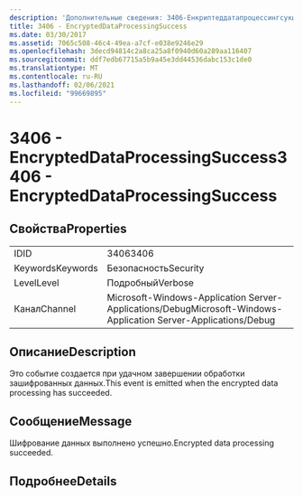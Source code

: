 ```yaml
---
description: 'Дополнительные сведения: 3406-Енкриптеддатапроцессингсукцесс'
title: 3406 - EncryptedDataProcessingSuccess
ms.date: 03/30/2017
ms.assetid: 7065c508-46c4-49ea-a7cf-e038e9246e29
ms.openlocfilehash: 3decd94814c2a8ca25a8f0940d60a289aa116407
ms.sourcegitcommit: ddf7edb67715a5b9a45e3dd44536dabc153c1de0
ms.translationtype: MT
ms.contentlocale: ru-RU
ms.lasthandoff: 02/06/2021
ms.locfileid: "99669895"
---
```

# <a name="3406---encrypteddataprocessingsuccess"></a><span data-ttu-id="2448f-103">3406 - EncryptedDataProcessingSuccess</span><span class="sxs-lookup"><span data-stu-id="2448f-103">3406 - EncryptedDataProcessingSuccess</span></span>

## <a name="properties"></a><span data-ttu-id="2448f-104">Свойства</span><span class="sxs-lookup"><span data-stu-id="2448f-104">Properties</span></span>  
  
|||  
|-|-|  
|<span data-ttu-id="2448f-105">ID</span><span class="sxs-lookup"><span data-stu-id="2448f-105">ID</span></span>|<span data-ttu-id="2448f-106">3406</span><span class="sxs-lookup"><span data-stu-id="2448f-106">3406</span></span>|  
|<span data-ttu-id="2448f-107">Keywords</span><span class="sxs-lookup"><span data-stu-id="2448f-107">Keywords</span></span>|<span data-ttu-id="2448f-108">Безопасность</span><span class="sxs-lookup"><span data-stu-id="2448f-108">Security</span></span>|  
|<span data-ttu-id="2448f-109">Level</span><span class="sxs-lookup"><span data-stu-id="2448f-109">Level</span></span>|<span data-ttu-id="2448f-110">Подробный</span><span class="sxs-lookup"><span data-stu-id="2448f-110">Verbose</span></span>|  
|<span data-ttu-id="2448f-111">Канал</span><span class="sxs-lookup"><span data-stu-id="2448f-111">Channel</span></span>|<span data-ttu-id="2448f-112">Microsoft-Windows-Application Server-Applications/Debug</span><span class="sxs-lookup"><span data-stu-id="2448f-112">Microsoft-Windows-Application Server-Applications/Debug</span></span>|  
  
## <a name="description"></a><span data-ttu-id="2448f-113">Описание</span><span class="sxs-lookup"><span data-stu-id="2448f-113">Description</span></span>  

 <span data-ttu-id="2448f-114">Это событие создается при удачном завершении обработки зашифрованных данных.</span><span class="sxs-lookup"><span data-stu-id="2448f-114">This event is emitted when the encrypted data processing has succeeded.</span></span>  
  
## <a name="message"></a><span data-ttu-id="2448f-115">Сообщение</span><span class="sxs-lookup"><span data-stu-id="2448f-115">Message</span></span>  

 <span data-ttu-id="2448f-116">Шифрование данных выполнено успешно.</span><span class="sxs-lookup"><span data-stu-id="2448f-116">Encrypted data processing succeeded.</span></span>  
  
## <a name="details"></a><span data-ttu-id="2448f-117">Подробнее</span><span class="sxs-lookup"><span data-stu-id="2448f-117">Details</span></span>
